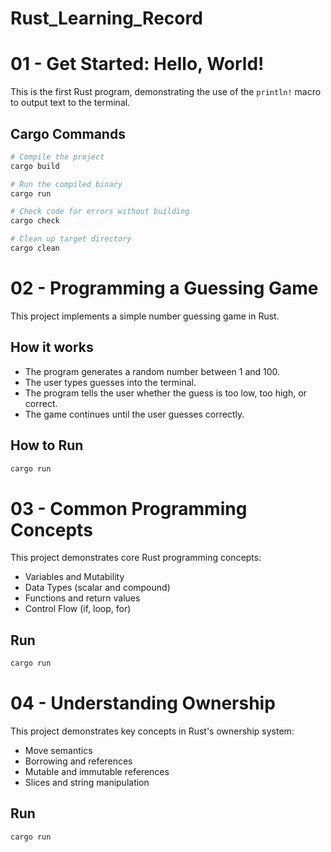 # Rust_Learning_Record

# 01 - Get Started: Hello, World!

This is the first Rust program, demonstrating the use of the `println!` macro to output text to the terminal.

## Cargo Commands

```bash
# Compile the project
cargo build

# Run the compiled binary
cargo run

# Check code for errors without building
cargo check

# Clean up target directory
cargo clean
```


# 02 - Programming a Guessing Game

This project implements a simple number guessing game in Rust.

## How it works

- The program generates a random number between 1 and 100.
- The user types guesses into the terminal.
- The program tells the user whether the guess is too low, too high, or correct.
- The game continues until the user guesses correctly.

## How to Run

```bash
cargo run
```
# 03 - Common Programming Concepts

This project demonstrates core Rust programming concepts:

- Variables and Mutability
- Data Types (scalar and compound)
- Functions and return values
- Control Flow (if, loop, for)

## Run

```bash
cargo run
```

# 04 - Understanding Ownership

This project demonstrates key concepts in Rust's ownership system:

- Move semantics
- Borrowing and references
- Mutable and immutable references
- Slices and string manipulation

## Run

```bash
cargo run
```